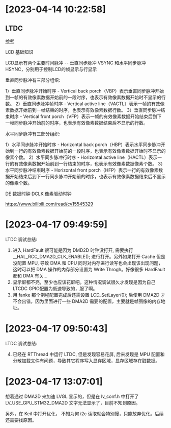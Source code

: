 


# [2023-04-14 10:22:58]


## LTDC 

[参考](https://blog.csdn.net/Ningjianwen/article/details/92781418)

LCD 基础知识

LCD显示有两个主要时间脉冲 -- 垂直同步脉冲 VSYNC 和水平同步脉冲 HSYNC，分别用于控制LCD的帧显示与行显示

垂直同步脉冲有三部分组织:

1）垂直同步脉冲开始时序 - Vertical back porch（VBP）表示垂直同步脉冲开始到一帧的有效像素数据开始前的一段时序，也表示有效像素数据开始时不显示的行数。
2）垂直同步脉冲帧时序 - Vertical active line（VACTL）表示一帧的有效像素数据开始前到一帧结束的时序，也表示有效像素数据行数。
3）垂直同步脉冲结束时序 - Vertical front porch（VFP）表示一帧的有效像素数据开始结束后到下一帧同步脉冲开始前的时序，也表示有效像素数据结束后不显示的行数。

水平同步脉冲有三部分组织:

1）水平同步脉冲开始时序 - Horizontal back porch（HBP）表示水平同步脉冲开始到一行的有效像素数据开始前的一段时序，也表示有效像素数据开始时不显示的像素个数。
2）水平同步脉冲行时序 - Horizontal active line（HACTL）表示一行的有效像素数据开始前到一行结束的时序，也表示有效像素数据像素个数。
3）水平同步脉冲结束时序 - Horizontal front porch（HFP）表示一行的有效像素数据开始结束后到下一行同步脉冲开始前的时序，也表示有效像素数据结束后不显示的像素个数。

DE 数据时钟
DCLK 像素驱动时钟

https://www.bilibili.com/read/cv15545329


# [2023-04-17 09:49:59]

LTDC 调试总结:

1. 进入 HardFault 很可能是因为 DMD2D 时钟没打开, 需要执行 __HAL_RCC_DMA2D_CLK_ENABLE(); 进行打开。另外如果打开 Cache 但是没配置 MPU, 导致 DMA 和 CPU 同时对内存进行读写也会出现该出现问题，这时可以把 DMA 操作的内存部分设置为 Write Throgh。好像很多 HardFault 都和 DMA 有关...
2. 显示屏都不亮，至少也应该花屏吧。这种情况调试很久才发现是因为自己 LTCDC GPIO配置为低速导致的，服了啊。
3. 用 fanke 那个例程配置完成后还需设置 	LCD_SetLayer(0); 后使用 DMA2D 才不会出错，因为里面进行一些 DMA2D 需要的配置，主要就是帧图像的内存地址。

# [2023-04-17 09:50:43]

LTDC 调试总结:

4. 已经在 RTThread 中运行 LTDC, 但是发现容易花屏, 后来发现是 MPU 配置和分散加载文件有问题，导致其它程序写入显存区域，显存区域存在脏数据。

# [2023-04-17 13:07:01]

想着通过 DMA2D 来加速 LVGL 显示的，但是在 lv_conf.h 中打开了 LV_USE_GPU_STM32_DMA2D 文字无法显示了，目前不知到原因。

另外，在 Keil 中打开优化， 不知为何 i2c 读取就会特别慢，只能放弃优化。后续还需要找原因。


